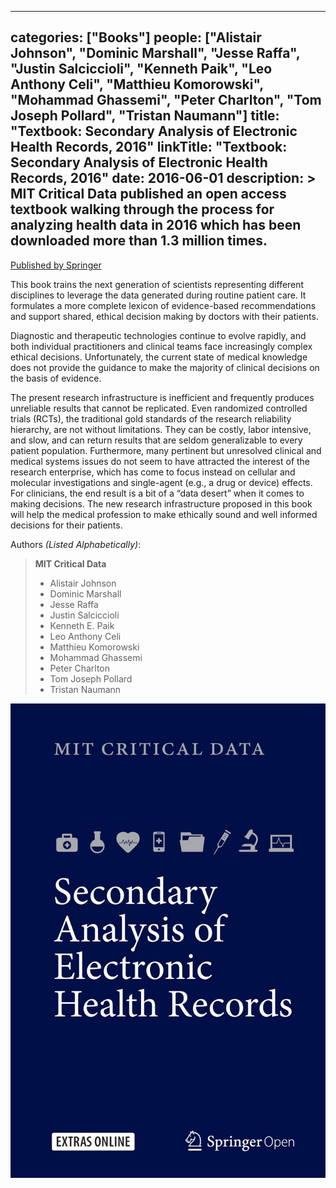 
---
categories: ["Books"]
people: ["Alistair Johnson", "Dominic Marshall", "Jesse Raffa", "Justin Salciccioli", "Kenneth Paik", "Leo Anthony Celi", "Matthieu Komorowski", "Mohammad Ghassemi", "Peter Charlton", "Tom Joseph Pollard", "Tristan Naumann"]
title: "Textbook: Secondary Analysis of Electronic Health Records, 2016"
linkTitle: "Textbook: Secondary Analysis of Electronic Health Records, 2016"
date: 2016-06-01
description: >
  MIT Critical Data published an open access textbook walking through the process for analyzing health data in 2016 which has been downloaded more than 1.3 million times.
---

<a href="https://link.springer.com/book/10.1007/978-3-319-43742-2" target="_blank">Published by Springer</a>

This book trains the next generation of scientists representing different disciplines to leverage the data generated during routine patient care. It formulates a more complete lexicon of evidence-based recommendations and support shared, ethical decision making by doctors with their patients.

Diagnostic and therapeutic technologies continue to evolve rapidly, and both individual practitioners and clinical teams face increasingly complex ethical decisions. Unfortunately, the current state of medical knowledge does not provide the guidance to make the majority of clinical decisions on the basis of evidence.

The present research infrastructure is inefficient and frequently produces unreliable results that cannot be replicated. Even randomized controlled trials (RCTs), the traditional gold standards of the research reliability hierarchy, are not without limitations. They can be costly, labor intensive, and slow, and can return results that are seldom generalizable to every patient population. Furthermore, many pertinent but unresolved clinical and medical systems issues do not seem to have attracted the interest of the research enterprise, which has come to focus instead on cellular and molecular investigations and single-agent (e.g., a drug or device) effects. For clinicians, the end result is a bit of a “data desert” when it comes to making decisions. The new research infrastructure proposed in this book will help the medical profession to make ethically sound and well informed decisions for their patients.

Authors _(Listed Alphabetically)_:
>    **MIT Critical Data**
>    - Alistair Johnson
>    - Dominic Marshall
>    - Jesse Raffa
>    - Justin Salciccioli
>    - Kenneth E. Paik
>    - Leo Anthony Celi
>    - Matthieu Komorowski
>    - Mohammad Ghassemi
>    - Peter Charlton
>    - Tom Joseph Pollard
>    - Tristan Naumann

![Global Health Informatics](cover.png "Global Health Informatics")
